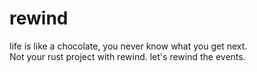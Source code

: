# rewind

life is like a chocolate, you never know what you get next.  
Not your rust project with rewind. let's rewind the events.
